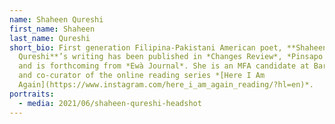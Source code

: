 ```yaml
---
name: Shaheen Qureshi
first_name: Shaheen
last_name: Qureshi
short_bio: First generation Filipina-Pakistani American poet, **Shaheen
  Qureshi**’s writing has been published in *Changes Review*, *Pinsapo Press*,
  and is forthcoming from *Ewà Journal*. She is an MFA candidate at Bard College
  and co-curator of the online reading series *[Here I Am
  Again](https://www.instagram.com/here_i_am_again_reading/?hl=en)*.
portraits:
  - media: 2021/06/shaheen-qureshi-headshot
---
```

